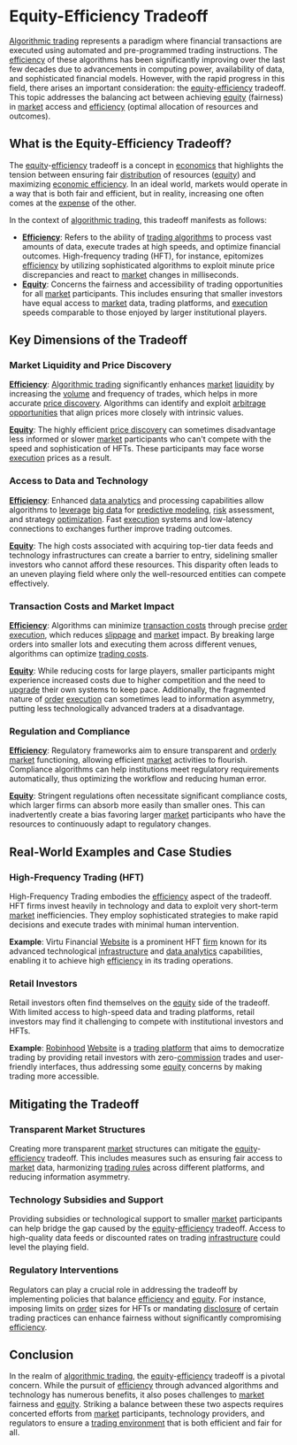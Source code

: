 # Equity-Efficiency Tradeoff

[Algorithmic trading](../a/accountability.md) represents a paradigm where financial transactions are executed using automated and pre-programmed trading instructions. The [efficiency](../e/efficiency.md) of these algorithms has been significantly improving over the last few decades due to advancements in computing power, availability of data, and sophisticated financial models. However, with the rapid progress in this field, there arises an important consideration: the [equity](../e/equity.md)-[efficiency](../e/efficiency.md) tradeoff. This topic addresses the balancing act between achieving [equity](../e/equity.md) (fairness) in [market](../m/market.md) access and [efficiency](../e/efficiency.md) (optimal allocation of resources and outcomes).

## What is the Equity-Efficiency Tradeoff?

The [equity](../e/equity.md)-[efficiency](../e/efficiency.md) tradeoff is a concept in [economics](../e/economics.md) that highlights the tension between ensuring fair [distribution](../d/distribution.md) of resources ([equity](../e/equity.md)) and maximizing [economic efficiency](../e/economic_efficiency.md). In an ideal world, markets would operate in a way that is both fair and efficient, but in reality, increasing one often comes at the [expense](../e/expense.md) of the other.

In the context of [algorithmic trading](../a/accountability.md), this tradeoff manifests as follows:
- **[Efficiency](../e/efficiency.md)**: Refers to the ability of [trading algorithms](../t/trading_algorithms.md) to process vast amounts of data, execute trades at high speeds, and optimize financial outcomes. High-frequency trading (HFT), for instance, epitomizes [efficiency](../e/efficiency.md) by utilizing sophisticated algorithms to exploit minute price discrepancies and react to [market](../m/market.md) changes in milliseconds.
- **[Equity](../e/equity.md)**: Concerns the fairness and accessibility of trading opportunities for all [market](../m/market.md) participants. This includes ensuring that smaller investors have equal access to [market](../m/market.md) data, trading platforms, and [execution](../e/execution.md) speeds comparable to those enjoyed by larger institutional players.

## Key Dimensions of the Tradeoff

### Market Liquidity and Price Discovery

**[Efficiency](../e/efficiency.md)**: [Algorithmic trading](../a/accountability.md) significantly enhances [market](../m/market.md) [liquidity](../l/liquidity.md) by increasing the [volume](../v/volume.md) and frequency of trades, which helps in more accurate [price discovery](../p/price_discovery.md). Algorithms can identify and exploit [arbitrage opportunities](../a/arbitrage_opportunities.md) that align prices more closely with intrinsic values.

**[Equity](../e/equity.md)**: The highly efficient [price discovery](../p/price_discovery.md) can sometimes disadvantage less informed or slower [market](../m/market.md) participants who can't compete with the speed and sophistication of HFTs. These participants may face worse [execution](../e/execution.md) prices as a result.

### Access to Data and Technology

**[Efficiency](../e/efficiency.md)**: Enhanced [data analytics](../d/data_analytics.md) and processing capabilities allow algorithms to [leverage](../l/leverage.md) [big data](../b/big_data_in_trading.md) for [predictive modeling](../p/predictive_modeling.md), [risk](../r/risk.md) assessment, and strategy [optimization](../o/optimization.md). Fast [execution](../e/execution.md) systems and low-latency connections to exchanges further improve trading outcomes.

**[Equity](../e/equity.md)**: The high costs associated with acquiring top-tier data feeds and technology infrastructures can create a barrier to entry, sidelining smaller investors who cannot afford these resources. This disparity often leads to an uneven playing field where only the well-resourced entities can compete effectively.

### Transaction Costs and Market Impact

**[Efficiency](../e/efficiency.md)**: Algorithms can minimize [transaction costs](../t/transaction_costs.md) through precise [order](../o/order.md) [execution](../e/execution.md), which reduces [slippage](../s/slippage.md) and [market](../m/market.md) impact. By breaking large orders into smaller lots and executing them across different venues, algorithms can optimize [trading costs](../t/trading_costs.md).

**[Equity](../e/equity.md)**: While reducing costs for large players, smaller participants might experience increased costs due to higher competition and the need to [upgrade](../u/upgrade.md) their own systems to keep pace. Additionally, the fragmented nature of [order](../o/order.md) [execution](../e/execution.md) can sometimes lead to information asymmetry, putting less technologically advanced traders at a disadvantage.

### Regulation and Compliance

**[Efficiency](../e/efficiency.md)**: Regulatory frameworks aim to ensure transparent and [orderly market](../o/orderly_market.md) functioning, allowing efficient [market](../m/market.md) activities to flourish. Compliance algorithms can help institutions meet regulatory requirements automatically, thus optimizing the workflow and reducing human error.

**[Equity](../e/equity.md)**: Stringent regulations often necessitate significant compliance costs, which larger firms can absorb more easily than smaller ones. This can inadvertently create a bias favoring larger [market](../m/market.md) participants who have the resources to continuously adapt to regulatory changes.

## Real-World Examples and Case Studies

### High-Frequency Trading (HFT)

High-Frequency Trading embodies the [efficiency](../e/efficiency.md) aspect of the tradeoff. HFT firms invest heavily in technology and data to exploit very short-term [market](../m/market.md) inefficiencies. They employ sophisticated strategies to make rapid decisions and execute trades with minimal human intervention.

**Example**: Virtu Financial [Website](https://www.virtu.com/) is a prominent HFT [firm](../f/firm.md) known for its advanced technological [infrastructure](../i/infrastructure.md) and [data analytics](../d/data_analytics.md) capabilities, enabling it to achieve high [efficiency](../e/efficiency.md) in its trading operations.

### Retail Investors

Retail investors often find themselves on the [equity](../e/equity.md) side of the tradeoff. With limited access to high-speed data and trading platforms, retail investors may find it challenging to compete with institutional investors and HFTs.

**Example**: [Robinhood](../r/robinhood.md) [Website](https://robinhood.com/) is a [trading platform](../t/trading_platform.md) that aims to democratize trading by providing retail investors with zero-[commission](../c/commission.md) trades and user-friendly interfaces, thus addressing some [equity](../e/equity.md) concerns by making trading more accessible.

## Mitigating the Tradeoff

### Transparent Market Structures

Creating more transparent [market](../m/market.md) structures can mitigate the [equity](../e/equity.md)-[efficiency](../e/efficiency.md) tradeoff. This includes measures such as ensuring fair access to [market](../m/market.md) data, harmonizing [trading rules](../t/trading_rules.md) across different platforms, and reducing information asymmetry.

### Technology Subsidies and Support

Providing subsidies or technological support to smaller [market](../m/market.md) participants can help bridge the gap caused by the [equity](../e/equity.md)-[efficiency](../e/efficiency.md) tradeoff. Access to high-quality data feeds or discounted rates on trading [infrastructure](../i/infrastructure.md) could level the playing field.

### Regulatory Interventions

Regulators can play a crucial role in addressing the tradeoff by implementing policies that balance [efficiency](../e/efficiency.md) and [equity](../e/equity.md). For instance, imposing limits on [order](../o/order.md) sizes for HFTs or mandating [disclosure](../d/disclosure.md) of certain trading practices can enhance fairness without significantly compromising [efficiency](../e/efficiency.md).

## Conclusion

In the realm of [algorithmic trading](../a/accountability.md), the [equity](../e/equity.md)-[efficiency](../e/efficiency.md) tradeoff is a pivotal concern. While the pursuit of [efficiency](../e/efficiency.md) through advanced algorithms and technology has numerous benefits, it also poses challenges to [market](../m/market.md) fairness and [equity](../e/equity.md). Striking a balance between these two aspects requires concerted efforts from [market](../m/market.md) participants, technology providers, and regulators to ensure a [trading environment](../t/trading_environment.md) that is both efficient and fair for all.